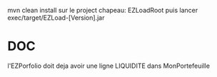 mvn clean install sur le project chapeau: EZLoadRoot
puis lancer exec/target/EZLoad-[Version].jar



# DOC
l'EZPorfolio doit deja avoir une ligne LIQUIDITE dans MonPortefeuille

